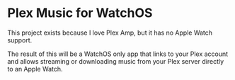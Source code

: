 # Plex Music for WatchOS

This project exists because I love Plex Amp, but it has no Apple Watch support.

The result of this will be a WatchOS only app that links to your Plex account and allows streaming or downloading music from your Plex server directly to an Apple Watch.
